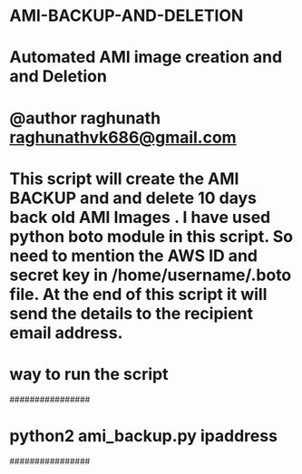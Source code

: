# AMI-BACKUP-AND-DELETION
# Automated AMI image creation and and  Deletion 
# @author raghunath <raghunathvk686@gmail.com>
# This script will create the AMI BACKUP and and delete 10 days back old AMI Images . I have used python boto module in this script. So need to mention the AWS ID and secret key in /home/username/.boto file. At the end of this script it will send the details to the recipient email address.

# way to run the script
################
# python2 ami_backup.py ipaddress 
################
